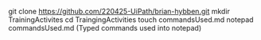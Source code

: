 git clone https://github.com/220425-UiPath/brian-hybben.git
mkdir TrainingActivites
cd TraingingActivities
touch commandsUsed.md
notepad commandsUsed.md
(Typed commands used into notepad)